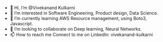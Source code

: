 - 👋 Hi, I’m @Vivekanand Kulkarni
- 👀 I’m interested in Software Engineering, Product design, Data Science.
- 🌱 I’m currently learning AWS Resource management, using Boto3, Javascript. 
- 💞️ I’m looking to collaborate on Deep learning, Neural Networks.
- 📫 How to reach me 
Connect to me on LinkedIn: vivekanand-kulkarni


<!---
Viveniac/Viveniac is a ✨ special ✨ repository because its `README.md` (this file) appears on your GitHub profile.
You can click the Preview link to take a look at your changes.
--->
